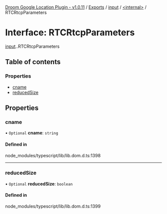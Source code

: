 [Droom Google Location Plugin - v1.0.11](../README.md) / [Exports](../modules.md) / [input](../modules/input.md) / [<internal\>](../modules/input._internal_.md) / RTCRtcpParameters

# Interface: RTCRtcpParameters

[input](../modules/input.md).[<internal>](../modules/input._internal_.md).RTCRtcpParameters

## Table of contents

### Properties

- [cname](input._internal_.RTCRtcpParameters.md#cname)
- [reducedSize](input._internal_.RTCRtcpParameters.md#reducedsize)

## Properties

### cname

• `Optional` **cname**: `string`

#### Defined in

node_modules/typescript/lib/lib.dom.d.ts:1398

___

### reducedSize

• `Optional` **reducedSize**: `boolean`

#### Defined in

node_modules/typescript/lib/lib.dom.d.ts:1399
